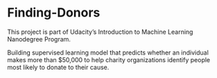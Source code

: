 # Finding-Donors

This project is part of Udacity’s Introduction to Machine Learning Nanodegree Program.

Building supervised learning model that predicts whether an individual makes more than $50,000 to help charity organizations identify people most likely to donate to their cause.

